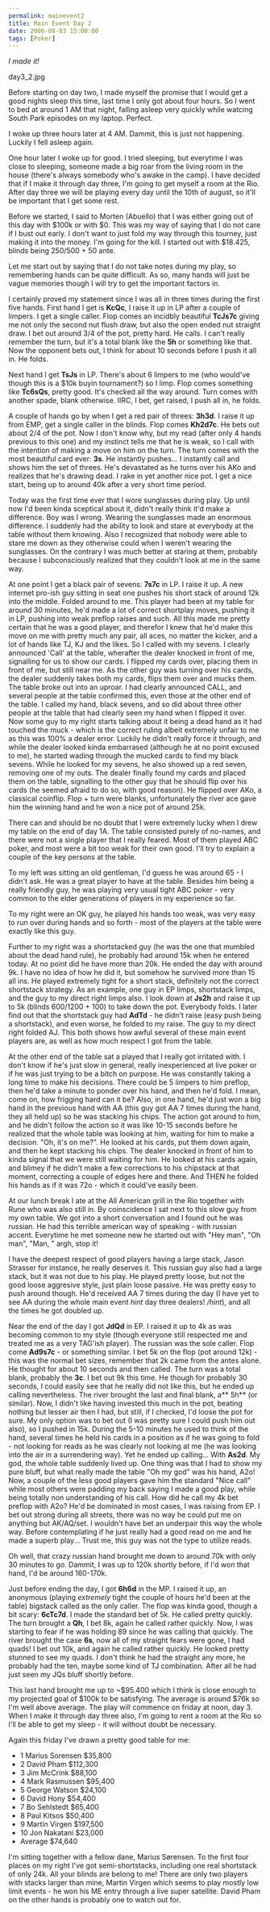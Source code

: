 ```yaml
---
permalink: mainevent2
title: Main Event Day 2
date: 2006-08-03 15:00:00
tags: [Poker]
---
```

*I made it!*

<!-- more -->

day3_2.jpg

Before starting on day two, I made myself the promise that I would get a good nights sleep this time, last time I only got about four hours. So I went to bed at around 1 AM that night, falling asleep very quickly while watcing South Park episodes on my laptop. Perfect.

I woke up three hours later at 4 AM. Dammit, this is just not happening. Luckily I fell asleep again.

One hour later I woke up for good. I tried sleeping, but everytime I was close to sleeping, someone made a big roar from the living room in the house (there's always somebody who's awake in the camp). I have decided that if I make it through day three, I'm going to get myself a room at the Rio. After day three we will be playing every day until the 10th of august, so it'll be important that I get some rest.

Before we started, I said to Morten (Abuello) that I was either going out of this day with $100k or with $0. This was my way of saying that I do not care if I bust out early. I don't want to just fold my way through this tourney, just making it into the money. I'm going for the kill. I started out with $18.425, blinds being 250/500 + 50 ante.

Let me start out by saying that I do not take notes during my play, so remembering hands can be quite difficult. As so, many hands will just be vague memories though I will try to get the important factors in.

I certainly proved my statement since I was all in three times during the first five hands. First hand I get is **KcQc**, I raise it up in LP after a couple of limpers. I get a single caller. Flop comes an incidbly beautiful **TcJs7c** giving me not only the second nut flush draw, but also the open ended nut straight draw. I bet out around 3/4 of the pot, pretty hard. He calls. I can't really remember the turn, but it's a total blank like the **5h** or something like that. Now the opponent bets out, I think for about 10 seconds before I push it all in. He folds.

Next hand I get **TsJs** in LP. There's about 6 limpers to me (who would've though this is a $10k buyin tournament?) so I limp. Flop comes something like **Tc6sQs**, pretty good. It's checked all the way around. Turn comes with another spade, blank otherwise. IIRC, I bet, get raised, I push all in, he folds.

A couple of hands go by when I get a red pair of threes: **3h3d**. I raise it up from EMP, get a single caller in the blinds. Flop comes **Kh2d7c**. He bets out about 2/4 of the pot. Now I don't know why, but my read (after only 4 hands previous to this one) and my instinct tells me that he is weak, so I call with the intention of making a move on him on the turn. The turn comes with the most beautiful card ever: **3s**. He instantly pushes... I instantly call and shows him the set of threes. He's devastated as he turns over his AKo and realizes that he's drawing dead. I rake in yet another nice pot. I get a nice start, being up to around 40k after a very short time period.

Today was the first time ever that I wore sunglasses during play. Up until now I'd been kinda sceptical about it, didn't really think it'd make a difference. Boy was I wrong. Wearing the sunglasses made an enormous difference. I suddenly had the ability to look and stare at everybody at the table without them knowing. Also I recognized that nobody were able to stare me down as they otherwise could when I weren't wearing the sunglasses. On the contrary I was much better at staring at them, probably because I subconsciously realized that they couldn't look at me in the same way.

At one point I get a black pair of sevens: **7s7c** in LP. I raise it up. A new internet pro-ish guy sitting in seat one pushes his short stack of around 12k into the middle. Folded around to me. This player had been at my table for around 30 minutes, he'd made a lot of correct shortplay moves, pushing it in LP, pushing into weak preflop raises and such. All this made me pretty certain that he was a good player, and therefor I knew that he'd make this move on me with pretty much any pair, all aces, no matter the kicker, and a lot of hands like TJ, KJ and the likes. So I called with my sevens. I clearly announced 'Call' at the table, wherafter the dealer knocked in front of me, signalling for us to show our cards. I flipped my cards over, placing them in front of me, but still near me. As the other guy was turning over his cards, the dealer suddenly takes both my cards, flips them over and mucks them. The table broke out into an uproar. I had clearly announced CALL, and several people at the table confirmed this, even those at the other end of the table. I called my hand, black sevens, and so did about three other people at the table that had clearly seen my hand when I flipped it over. Now some guy to my right starts talking about it being a dead hand as it had touched the muck - which is the correct ruling albeit extremely unfair to me as this was 100% a dealer error. Luckily he didn't really force it through, and while the dealer looked kinda embarrased (although he at no point excused to me), he started wading through the mucked cards to find my black sevens. While he looked for my sevens, he also showed up a red seven, removing one of my outs. The dealer finally found my cards and placed them on the table, signalling to the other guy that he should flip over his cards (he seemed afraid to do so, with good reason). He flipped over AKo, a classical coinflip. Flop + turn were blanks, unfortunately the river ace gave him the winning hand and he won a nice pot of around 25k.

There can and should be no doubt that I were extremely lucky when I drew my table on the end of day 1A. The table consisted purely of no-names, and there were not a single player that I really feared. Most of them played ABC poker, and most were a bit too weak for their own good. I'll try to explain a couple of the key persons at the table.

To my left was sitting an old gentleman, I'd guess he was around 65 - I didn't ask. He was a great player to have at the table. Besides him being a really friendly guy, he was playing very usual tight ABC poker - very common to the elder generations of players in my experience so far.

To my right were an OK guy, he played his hands too weak, was very easy to run over during hands and so forth - most of the players at the table were exactly like this guy.

Further to my right was a shortstacked guy (he was the one that mumbled about the dead hand rule), he probably had around 15k when he entered today. At no point did he have more than 20k. He ended the day with around 9k. I have no idea of how he did it, but somehow he survived more than 15 all ins. He played extremely tight for a short stack, definitely not the correct shortstack strategy. As an example, one guy in EP limps, shortstack limps, and the guy to my direct right limps also. I look down at **Js2h** and raise it up to 5k (blinds 600/1200 + 100) to take down the pot. Everybody folds. I later find out that the shortstack guy had **AdTd** - he didn't raise (easy push being a shortstack), and even worse, he folded to my raise. The guy to my direct right folded AJ. This both shows how awful several of these main event players are, as well as how much respect I got from the table.

At the other end of the table sat a played that I really got irritated with. I don't know if he's just slow in general, really inexperienced at live poker or if he was just trying to be a bitch on purpose. He was constantly taking a long time to make his decisions. There could be 5 limpers to him preflop, then he'd take a minute to ponder over his hand, and then he'd fold. I mean, come on, how frigging hard can it be? Also, in one hand, he'd just won a big hand in the previous hand with AA (this guy got AA 7 times during the hand, they all held up) so he was stacking his chips. The action got around to him, and he didn't follow the action so it was like 10-15 seconds before he realized that the whole table was looking at him, waiting for him to make a decision. "Oh, it's on me?". He looked at his cards, put them down again, and then he kept stacking his chips. The dealer knocked in front of him to kinda signal that we were still waiting for him. He looked at his cards again, and blimey if he didn't make a few corrections to his chipstack at that moment, correcting a couple of edges here and there. And THEN he folded his hands as if it was 72o - which it could've easily been.

At our lunch break I ate at the All American grill in the Rio together with Rune who was also still in. By coinscidence I sat next to this slow guy from my own table. We got into a short conversation and I found out he was russian. He had this terrible american way of speaking - with russian accent. Everytime he met someone new he started out with "Hey man", "Oh man", "Man, " argh, stop it!

I have the deepest respect of good players having a large stack, Jason Strasser for instance, he really deserves it. This russian guy also had a large stack, but it was not due to his play. He played pretty loose, but not the good loose aggresive style, just plain loose passive. He was pretty easy to push around though. He'd received AA 7 times during the day (I have yet to see AA during the whole main event *hint* day three dealers! */hint*), and all the times he got doubled up.

Near the end of the day I got **JdQd** in EP. I raised it up to 4k as was becoming common to my style (though everyone still respected me and treated me as a very TAG'ish player). The russian was the sole caller. Flop come **Ad9s7c** - or something similar. I bet 5k on the flop (pot around 12k) - this was the normal bet sizes, remember that 2k came from the antes alone. He thought for about 10 seconds and then called. The turn was a total blank, probably the **3c**. I bet out 9k this time. He though for probably 30 seconds, I could easily see that he really did not like this, but he ended up calling nevertheless. The river brought the last and final blank, a** 5h** (or similar). Now, I didn't like having invested this much in the pot, beating nothing but lesser air then I had, but still, if I checked, I'd loose the pot for sure. My only option was to bet out (I was pretty sure I could push him out also), so I pushed in 15k. During the 5-10 minutes he used to think of the hand, several times he held his cards in a position as if he was going to fold - not looking for reads as he was clearly not looking at me (he was looking into the air in a surrendering way). Yet he ended up calling... With **As2d**. My god, the whole table suddenly lived up. One thing was that I had to show my pure bluff, but what really made the table "Oh my god" was his hand, A2o! Now, a couple of the less good players gave him the standard "Nice call" while most others were padding my back saying I made a good play, while being totally non understanding of his call. How did he call my 4k bet preflop with A2o? He'd be dominated in most cases, I was raising from EP. I bet out strong during all streets, there was no way he could put me on anything but AK/AQ/set. I wouldn't have bet an underpair this way the whole way. Before contemplating if he just really had a good read on me and he made a superb play... Trust me, this guy was not the type to utilize reads.

Oh well, that crazy russian hand brought me down to around 70k with only 30 minutes to go. Dammit, I was up to 120k shortly before, if I'd won that hand, I'd be around 160-170k.

Just before ending the day, I got **6h6d** in the MP. I raised it up, an anonymous (playing *extremely* tight the couple of hours he'd been at the table) bigstack called as the only caller. The flop was kinda good, though a bit scary: **6cTc7d**. I made the standard bet of 5k. He called pretty quickly. The turn brought a **Qh**, I bet 8k, again he called rather quickly. Now, I was starting to fear if he was holding 89 since he was calling that quickly. The river brought the case **6s**, now all of my straight fears were gone, I had quads! I bet out 10k, and again he called rather quickly. He looked pretty stunned to see my quads. I don't think he had the straight any more, he probably had the ten, maybe some kind of TJ combination. After all he had just seen my JQs bluff shortly before.

This last hand brought me up to ~$95.400 which I think is close enough to my projected goal of $100k to be satisfying. The average is around $76k so I'm well above average. The play will commence on friday at noon, day 3. When I make it through day three also, I'm going to rent a room at the Rio so I'll be able to get my sleep - it will without doubt be necessary.

Again this friday I've drawn a pretty good table for me:
* 1 Marius Sorensen $35,800  
* 2 David Pham $112,300  
* 3 Jim McCrink $88,100  
* 4 Mark Rasmussen $95,400  
* 5 George Watson $24,100  
* 6 David Hony $54,400  
* 7 Bo Sehlstedt $65,400  
* 8 Paul Kitsos $50,400  
* 9 Martin Virgen $197,500  
* 10 Jon Nakatani $23,000  
* Average $74,640

I'm sitting together with a fellow dane, Marius Sørensen. To the first four places on my right I've got semi-shortstacks, including one real shortstack of only 24k. All your blinds are belong to me! There are only two players with stacks larger than mine, Martin Virgen which seems to play mostly low limit events - he won his ME entry through a live super satellite. David Pham on the other hands is probably one to watch out for.
